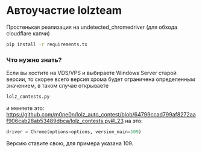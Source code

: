# Автоучастие lolzteam
Простенькая реализация на undetected_chromedriver (для обхода cloudflare капчи)
```sh
pip install -r requirements.tx
```

### Что нужно знать?
Если вы хостите на VDS/VPS и выбираете Windows Server старой версии, то скорее всего версия хрома будет ограничена определенным значением, в таком случае открываете
```sh
lolz_contests.py
```
и меняете это:
https://github.com/m0ne0n/lolz_auto_contest/blob/64799ccad799af8272aaf906cab28ab53489dbca/lolz_contests.py#L23
на это:
```python
driver = Chrome(options=options, version_main=109)
```
Версию ставите свою, для примера указана 109.

